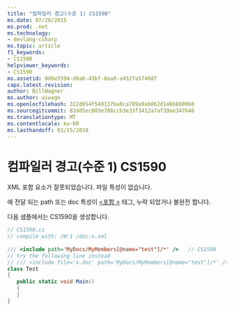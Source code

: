 ```yaml
---
title: "컴파일러 경고(수준 1) CS1590"
ms.date: 07/20/2015
ms.prod: .net
ms.technology:
- devlang-csharp
ms.topic: article
f1_keywords:
- CS1590
helpviewer_keywords:
- CS1590
ms.assetid: 0d6e5594-d6a6-43bf-8aa8-a452fa5748df
caps.latest.revision: 
author: BillWagner
ms.author: wiwagn
ms.openlocfilehash: 322d654f549137ba8ca709a9ab862d146b880960
ms.sourcegitcommit: 83dd5ec003e788ccb3e33f3412a7af39ae347646
ms.translationtype: MT
ms.contentlocale: ko-KR
ms.lasthandoff: 03/15/2018
---
```

# <a name="compiler-warning-level-1-cs1590"></a>컴파일러 경고(수준 1) CS1590
XML 포함 요소가 잘못되었습니다. 파일 특성이 없습니다.  
  
 에 전달 되는 path 또는 doc 특성이 [ \<포함 >](../../csharp/programming-guide/xmldoc/include.md) 태그, 누락 되었거나 불완전 합니다.  
  
 다음 샘플에서는 CS1590을 생성합니다.  
  
```csharp  
// CS1590.cs  
// compile with: /W:1 /doc:x.xml  
  
/// <include path='MyDocs/MyMembers[@name="test"]/*' />   // CS1590  
// try the following line instead  
// /// <include file='x.doc' path='MyDocs/MyMembers[@name="test"]/*' />  
class Test  
{  
   public static void Main()  
   {  
   }  
}  
```
